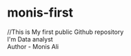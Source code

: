 # monis-first
//This is My first public Github repository <br>
I'm Data analyst
<br>
Author - Monis Ali
